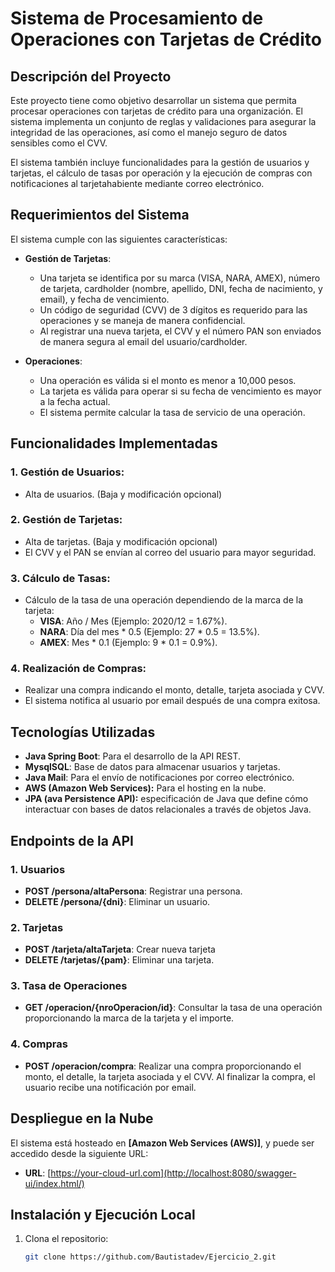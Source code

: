 # Sistema de Procesamiento de Operaciones con Tarjetas de Crédito

## Descripción del Proyecto

Este proyecto tiene como objetivo desarrollar un sistema que permita procesar operaciones con tarjetas de crédito para una organización. El sistema implementa un conjunto de reglas y validaciones para asegurar la integridad de las operaciones, así como el manejo seguro de datos sensibles como el CVV.

El sistema también incluye funcionalidades para la gestión de usuarios y tarjetas, el cálculo de tasas por operación y la ejecución de compras con notificaciones al tarjetahabiente mediante correo electrónico.

## Requerimientos del Sistema

El sistema cumple con las siguientes características:

- **Gestión de Tarjetas**:
    - Una tarjeta se identifica por su marca (VISA, NARA, AMEX), número de tarjeta, cardholder (nombre, apellido, DNI, fecha de nacimiento, y email), y fecha de vencimiento.
    - Un código de seguridad (CVV) de 3 dígitos es requerido para las operaciones y se maneja de manera confidencial.
    - Al registrar una nueva tarjeta, el CVV y el número PAN son enviados de manera segura al email del usuario/cardholder.

- **Operaciones**:
    - Una operación es válida si el monto es menor a 10,000 pesos.
    - La tarjeta es válida para operar si su fecha de vencimiento es mayor a la fecha actual.
    - El sistema permite calcular la tasa de servicio de una operación.

## Funcionalidades Implementadas

### 1. Gestión de Usuarios:
- Alta de usuarios. (Baja y modificación opcional)

### 2. Gestión de Tarjetas:
- Alta de tarjetas. (Baja y modificación opcional)
- El CVV y el PAN se envían al correo del usuario para mayor seguridad.

### 3. Cálculo de Tasas:
- Cálculo de la tasa de una operación dependiendo de la marca de la tarjeta:
    - **VISA**: Año / Mes (Ejemplo: 2020/12 = 1.67%).
    - **NARA**: Día del mes * 0.5 (Ejemplo: 27 * 0.5 = 13.5%).
    - **AMEX**: Mes * 0.1 (Ejemplo: 9 * 0.1 = 0.9%).

### 4. Realización de Compras:
- Realizar una compra indicando el monto, detalle, tarjeta asociada y CVV.
- El sistema notifica al usuario por email después de una compra exitosa.

## Tecnologías Utilizadas

- **Java Spring Boot**: Para el desarrollo de la API REST.
- **MysqlSQL**: Base de datos para almacenar usuarios y tarjetas.
- **Java Mail**: Para el envío de notificaciones por correo electrónico.
- **AWS (Amazon Web Services):** Para el hosting en la nube.
- **JPA (ava Persistence API):** especificación de Java que define cómo interactuar con bases de datos relacionales a través de objetos Java.

## Endpoints de la API

### 1. Usuarios
- **POST /persona/altaPersona**: Registrar una persona.
- **DELETE /persona/{dni}**: Eliminar un usuario.

### 2. Tarjetas
- **POST /tarjeta/altaTarjeta**: Crear nueva tarjeta
- **DELETE /tarjetas/{pam}**: Eliminar una tarjeta.

### 3. Tasa de Operaciones
- **GET /operacion/{nroOperacion/id}**: Consultar la tasa de una operación proporcionando la marca de la tarjeta y el importe.

### 4. Compras
- **POST /operacion/compra**: Realizar una compra proporcionando el monto, el detalle, la tarjeta asociada y el CVV. Al finalizar la compra, el usuario recibe una notificación por email.

## Despliegue en la Nube

El sistema está hosteado en **[Amazon Web Services (AWS)]**, y puede ser accedido desde la siguiente URL:

- **URL**: [https://your-cloud-url.com](http://localhost:8080/swagger-ui/index.html/)

## Instalación y Ejecución Local

1. Clona el repositorio:

   ```bash
   git clone https://github.com/Bautistadev/Ejercicio_2.git
   ```